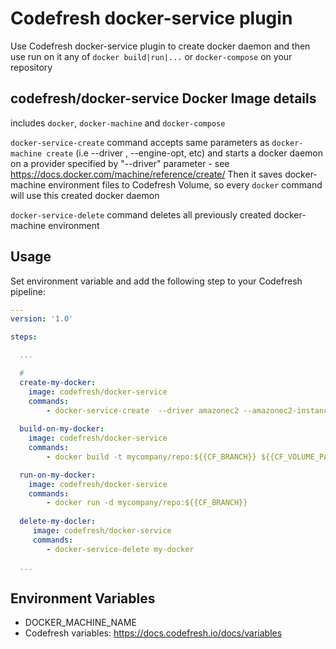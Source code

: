 # Codefresh docker-service plugin

Use Codefresh docker-service plugin to create docker daemon and then use run on it any of 
`docker build|run|...` or `docker-compose` on your repository

## codefresh/docker-service Docker Image details
includes `docker`, `docker-machine` and `docker-compose`

`docker-service-create` command accepts same parameters as `docker-machine create` (i.e --driver , --engine-opt, etc) and starts a docker daemon
on a provider specified by "--driver" parameter - see https://docs.docker.com/machine/reference/create/
Then it saves docker-machine environment files to Codefresh Volume, so every `docker` command will use this created docker daemon

`docker-service-delete` command deletes all previously created docker-machine environment


## Usage

Set environment variable and add the following step to your Codefresh pipeline:

```yaml
---
version: '1.0'

steps:

  ...

  # 
  create-my-docker:
    image: codefresh/docker-service
    commands: 
        - docker-service-create  --driver amazonec2 --amazonec2-instance-type m4.large my-docker
    
  build-on-my-docker:
    image: codefresh/docker-service
    commands:
        - docker build -t mycompany/repo:${{CF_BRANCH}} ${{CF_VOLUME_PATH}}/

  run-on-my-docker:
    image: codefresh/docker-service
    commands:
        - docker run -d mycompany/repo:${{CF_BRANCH}}
        
  delete-my-docler:
     image: codefresh/docker-service
     commands:
        - docker-service-delete my-docker

  ...

```
## Environment Variables

- DOCKER_MACHINE_NAME
- Codefresh variables: https://docs.codefresh.io/docs/variables
